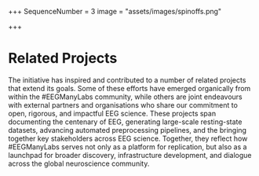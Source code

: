 +++
SequenceNumber = 3
image = "assets/images/spinoffs.png"

+++
# Related Projects

The initiative has inspired and contributed to a number of related projects that extend its goals. Some of these efforts have emerged organically from within the #EEGManyLabs community, while others are joint endeavours with external partners and organisations who share our commitment to open, rigorous, and impactful EEG science. These projects span documenting the centenary of EEG, generating large-scale resting-state datasets, advancing automated preprocessing pipelines, and the bringing together key stakeholders across EEG science. Together, they reflect how \#EEGManyLabs serves not only as a platform for replication, but also as a launchpad for broader discovery, infrastructure development, and dialogue across the global neuroscience community.